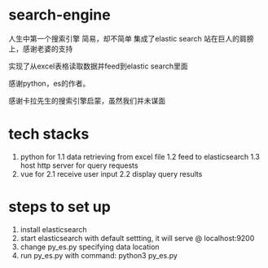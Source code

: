 # search-engine

人生中第一个搜索引擎
简易，却不简单
集成了elastic search
站在巨人的肩膀上，感谢老婆的支持

实现了从excel表格读取数据并feed到elastic search里面

感谢python，es的作者。

感谢卡拉先生的搜索引擎启蒙，虽然我们并未谋面

# tech stacks
1. python for 
1.1 data retrieving from excel file 
1.2 feed to elasticsearch
1.3 host http server for query requests
2. vue for 
2.1 receive user input
2.2 display query results

# steps to set up
1. install elasticsearch
2. start elasticsearch with default settting, it will serve @ localhost:9200
3. change py_es.py specifying data location
4. run py_es.py with command: python3 py_es.py
